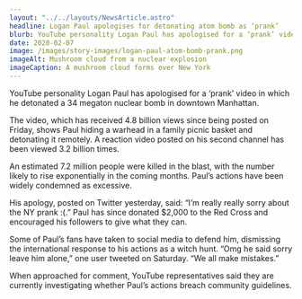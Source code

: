 ```yaml
---
layout: "../../layouts/NewsArticle.astro"
headline: Logan Paul apologises for detonating atom bomb as ‘prank’
blurb: YouTube personality Logan Paul has apologised for a ‘prank’ video in which he detonated a 34 megaton nuclear bomb in downtown Manhattan.
date: 2020-02-07
image: /images/story-images/logan-paul-atom-bomb-prank.png
imageAlt: Mushroom cloud from a nuclear explosion
imageCaption: A mushroom cloud forms over New York
---
```


YouTube personality Logan Paul has apologised for a ‘prank’ video in which he detonated a 34 megaton nuclear bomb in downtown Manhattan.

The video, which has received 4.8 billion views since being posted on Friday, shows Paul hiding a warhead in a family picnic basket and detonating it remotely. A reaction video posted on his second channel has been viewed 3.2 billion times.

An estimated 7.2 million people were killed in the blast, with the number likely to rise exponentially in the coming months. Paul’s actions have been widely condemned as excessive.

His apology, posted on Twitter yesterday, said: “I’m really really sorry about the NY prank :(.” Paul has since donated $2,000 to the Red Cross and encouraged his followers to give what they can.

Some of Paul’s fans have taken to social media to defend him, dismissing the international response to his actions as a witch hunt. “Omg he said sorry leave him alone,” one user tweeted on Saturday. “We all make mistakes.”

When approached for comment, YouTube representatives said they are currently investigating whether Paul’s actions breach community guidelines.
